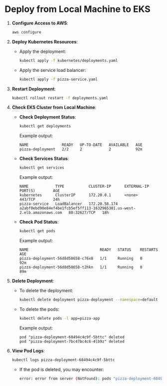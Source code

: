 # Deploy from Local Machine to EKS

1. **Configure Access to AWS**:
    ```bash
    aws configure
    ```

2. **Deploy Kubernetes Resources**:
    - Apply the deployment:
        ```bash
        kubectl apply -f kubernetes/deployments.yaml
        ```

    - Apply the service load balancer:
        ```bash
        kubectl apply -f pizza-service.yaml
        ```

3. **Restart Deployment**:
    ```bash
    kubectl rollout restart -f deployments.yaml
    ```

4. **Check EKS Cluster from Local Machine**:
    - **Check Deployment Status**:
        ```bash
        kubectl get deployments
        ```
        Example output:
        ```
        NAME               READY   UP-TO-DATE   AVAILABLE   AGE
        pizza-deployment   2/2     2            2           92m
        ```

    - **Check Services Status**:
        ```bash
        kubectl get services
        ```
        Example output:
        ```
        NAME            TYPE           CLUSTER-IP      EXTERNAL-IP                                                               PORT(S)        AGE
        kubernetes      ClusterIP      172.20.0.1      <none>                                                                    443/TCP        24h
        pizza-service   LoadBalancer   172.20.58.174   a2abf0ebd90e84ef4be1fcb5ef5ff113-1632965381.us-west-2.elb.amazonaws.com   80:32627/TCP   18h
        ```

    - **Check Pod Status**:
        ```bash
        kubectl get pods
        ```
        Example output:
        ```
        NAME                                READY   STATUS    RESTARTS   AGE
        pizza-deployment-56d8d58658-c76x8   1/1     Running   0          92m
        pizza-deployment-56d8d58658-t2hkn   1/1     Running   0          89m
        ```

5. **Delete Deployment**:
    - To delete the deployment:
        ```bash
        kubectl delete deployment pizza-deployment --namespace=default
        ```

    - To delete the pods:
        ```bash
        kubectl delete pods -l app=pizza-app
        ```
        Example output:
        ```
        pod "pizza-deployment-68494c4c9f-5bttc" deleted
        pod "pizza-deployment-7bc47bc4c6-4lb9z" deleted
        ```

6. **View Pod Logs**:
    ```bash
    kubectl logs pizza-deployment-68494c4c9f-5bttc
    ```
    - If the pod is deleted, you may encounter:
        ```bash
        error: error from server (NotFound): pods "pizza-deployment-68494c4c9f-5bttc" not found in namespace "default"
        ```
